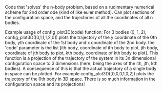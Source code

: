 Code that 'solves' the n-body problem, based on a rudimentary numerical scheme for 2nd order ode (kind of like euler method). Can plot sections of the configuration space, and
the trajectories of all the coordinates of all n bodies.

Example usage of config_plot3D(code) function:
For 3 bodies (0, 1, 2), config_plot3D([0,1,1,1,2,0]) plots the trajectory of the y coordinate of the 0th body, yth coordinate of the 1st body and x coordinate of the 2nd body.
the 'code' parameter is the list [ith body, coordinate of ith body to plot, jth body, coordinate of jth body to plot, kth body, coordinate of kth body to plot].
This function is a projection of the trajectory of the system in its 3n dimensional configuration space to 3 dimensions (here, being the axes of the ith, jth, kth bodies).
A consequence of this is that the actual trajectory of a single body in space can be plotted. 
For example config_plot3D([0,0,0,1,0,2]) plots the trajectory of the 0th body in 3D space. 
There is so much information in the configuration space and its projections!
